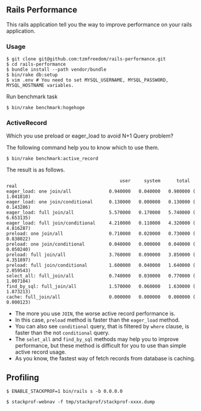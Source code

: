 ## Rails Performance

This rails application tell you the way to improve performance on your rails application.

### Usage

```
$ git clone git@github.com:tzmfreedom/rails-performance.git
$ cd rails-performance
$ bundle install --path vendor/bundle
$ bin/rake db:setup
$ vim .env # You need to set MYSQL_USERNAME, MYSQL_PASSWORD, MYSQL_HOSTNAME variables.
```

Run benchmark task
```
$ bin/rake benchmark:hogehoge
```

### ActiveRecord

Which you use preload or eager_load to avoid N+1 Query problem?

The following command help you to know which to use them.
```
$ bin/rake benchmark:active_record
```

The result is as follows.
```
                                          user     system      total        real
eager_load: one join/all              0.940000   0.040000   0.980000 (  1.041810)
eager_load: one join/conditional      0.130000   0.000000   0.130000 (  0.143286)
eager_load: full join/all             5.570000   0.170000   5.740000 (  6.653135)
eager_load: full join/conditional     4.210000   0.110000   4.320000 (  4.816287)
preload: one join/all                 0.710000   0.020000   0.730000 (  0.838022)
preload: one join/conditional         0.040000   0.000000   0.040000 (  0.050240)
preload: full join/all                3.760000   0.090000   3.850000 (  4.351897)
preload: full join/conditional        1.600000   0.040000   1.640000 (  2.059543)
select_all: full_join/all             0.740000   0.030000   0.770000 (  1.007104)
find_by_sql: full_join/all            1.570000   0.060000   1.630000 (  1.873213)
cache: full_join/all                  0.000000   0.000000   0.000000 (  0.000123)
```

* The more you use `JOIN`, the worse active record performance is.
* In this case, `preload` method is faster than the `eager_load` method.
* You can also see `conditional` query, that is filtered by `where` clause, is faster than the not `conditional` query.
* The `selet_all` and `find_by_sql` methods may help you to improve performance, but these method is difficult for you to use than simple active record usage.
* As you know, the fastest way of fetch records from database is caching.


## Profiling

```
$ ENABLE_STACKPROF=1 bin/rails s -b 0.0.0.0
```

```
$ stackprof-webnav -f tmp/stackprof/stackprof-xxxx.dump
```
